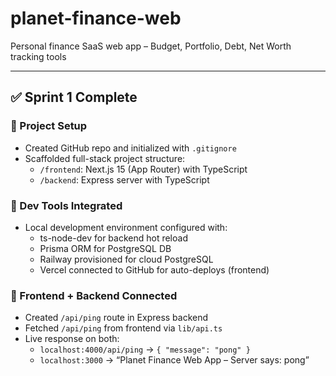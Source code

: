 # planet-finance-web
Personal finance SaaS web app – Budget, Portfolio, Debt, Net Worth tracking tools

---

## ✅ Sprint 1 Complete

### 🔧 Project Setup
- Created GitHub repo and initialized with `.gitignore`
- Scaffolded full-stack project structure:
  - `/frontend`: Next.js 15 (App Router) with TypeScript
  - `/backend`: Express server with TypeScript

### 🧠 Dev Tools Integrated
- Local development environment configured with:
  - ts-node-dev for backend hot reload
  - Prisma ORM for PostgreSQL DB
  - Railway provisioned for cloud PostgreSQL
  - Vercel connected to GitHub for auto-deploys (frontend)

### 🔄 Frontend + Backend Connected
- Created `/api/ping` route in Express backend
- Fetched `/api/ping` from frontend via `lib/api.ts`
- Live response on both:
  - `localhost:4000/api/ping` → `{ "message": "pong" }`
  - `localhost:3000` → “Planet Finance Web App – Server says: pong”
